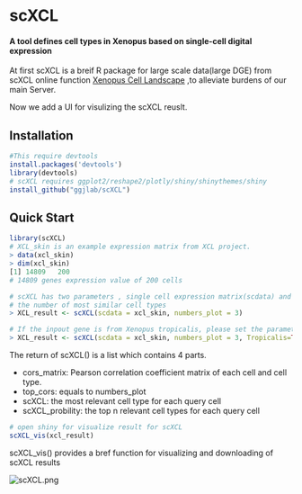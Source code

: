 # scXCL
#### A tool defines cell types in Xenopus based on single-cell digital expression
At first scXCL is a breif R package for large scale data(large DGE) from scXCL online function [Xenopus Cell Landscape](http://bis.zju.edu.cn/XCL/index.html) ,to alleviate burdens of our main Server.

Now we add a UI for visulizing the scXCL reuslt.

Installation
-----
```R
#This require devtools  
install.packages('devtools')
library(devtools)
# scXCL requires ggplot2/reshape2/plotly/shiny/shinythemes/shiny
install_github("ggjlab/scXCL")
```

Quick Start
----
```R
library(scXCL)
# XCL_skin is an example expression matrix from XCL project.
> data(xcl_skin)
> dim(xcl_skin)
[1] 14809   200
# 14809 genes expression value of 200 cells

# scXCL has two parameters , single cell expression matrix(scdata) and 
# the number of most similar cell types
> XCL_result <- scXCL(scdata = xcl_skin, numbers_plot = 3)

# If the inpout gene is from Xenopus tropicalis, please set the parameter Tropicalis to TRUE (default is FALSE).
> XCL_result <- scXCL(scdata = xcl_skin, numbers_plot = 3, Tropicalis=TRUE)
```

The return of scXCL() is a list which contains 4 parts.
* cors_matrix: Pearson correlation coefficient matrix of each cell and cell type.
* top_cors: equals to numbers_plot
* scXCL: the most relevant cell type for each query cell
* scXCL_probility: the top n relevant cell types for each query cell

```R
# open shiny for visualize result for scXCL
scXCL_vis(xcl_result)
```

scXCL_vis() provides a bref function for visualizing and downloading of scXCL results

![scXCL.png](https://s2.loli.net/2022/02/11/UIYtGvnPpBHjuA1.png)
